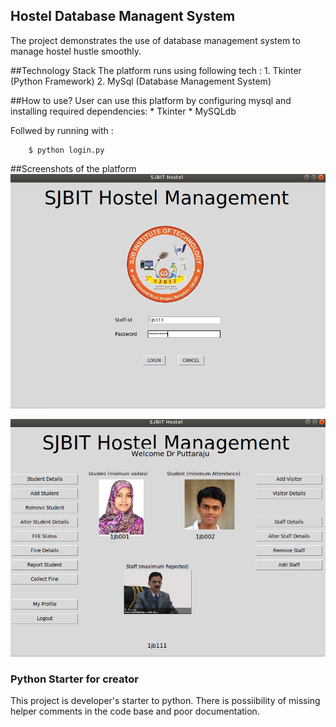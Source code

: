 ## Hostel Database Managent System
The project demonstrates the use of database management system to manage hostel hustle smoothly. 

##Technology Stack
The platform runs using following tech :
	1. Tkinter (Python Framework)
	2. MySql (Database Management System)

##How to use?
User can use this platform by configuring mysql and installing required dependencies:
	* Tkinter
	* MySQLdb

Follwed by running with :

```
	$ python login.py
```

##Screenshots of the platform
![Login Page](https://github.com/Varun-Singhal/DBMS-Hostel/blob/master/images/1.png)

![User View](https://github.com/Varun-Singhal/DBMS-Hostel/blob/master/images/2.png)

### Python Starter for creator
This project is developer's starter to python. There is possiibility of missing helper comments in the code base and poor documentation.
